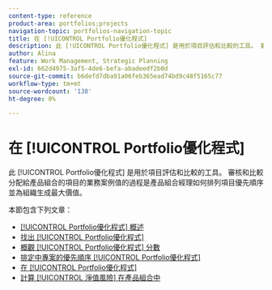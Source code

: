 ```yaml
---
content-type: reference
product-area: portfolios;projects
navigation-topic: portfolios-navigation-topic
title: 在 [!UICONTROL Portfolio優化程式]
description: 此 [!UICONTROL Portfolio優化程式] 是用於項目評估和比較的工具。 審核和比較分配給產品組合的項目的業務案例值的過程是產品組合經理如何排列項目優先順序並為組織生成最大價值。
author: Alina
feature: Work Management, Strategic Planning
exl-id: 662d4975-3af5-4de6-befa-abadeedf2b0d
source-git-commit: b6defd7dba91a06feb365ead74bd9c48f5165c77
workflow-type: tm+mt
source-wordcount: '138'
ht-degree: 0%

---
```


# 在 [!UICONTROL Portfolio優化程式]

此 [!UICONTROL Portfolio優化程式] 是用於項目評估和比較的工具。 審核和比較分配給產品組合的項目的業務案例值的過程是產品組合經理如何排列項目優先順序並為組織生成最大價值。

本節包含下列文章：

* [[!UICONTROL Portfolio優化程式] 概述](../../../manage-work/portfolios/portfolio-optimizer/portfolio-optimizer-overview.md)
* [找出 [!UICONTROL Portfolio優化程式]](../../../manage-work/portfolios/portfolio-optimizer/locate-portfolio-optimizer.md)
* [概觀 [!UICONTROL Portfolio優化程式] 分數](../../../manage-work/portfolios/portfolio-optimizer/portfolio-optimizer-score.md)
* [排定中專案的優先順序 [!UICONTROL Portfolio優化程式]](../../../manage-work/portfolios/portfolio-optimizer/prioritize-projects-in-portfolio-optimizer.md)
* [在 [!UICONTROL Portfolio優化程式]](../../../manage-work/portfolios/portfolio-optimizer/optimize-projects-in-portfolio-optimizer.md)
* [計算 [!UICONTROL 淨值風險] 在產品組合中](../../../manage-work/portfolios/portfolio-optimizer/calculate-risk-to-net-value-in-portfolio.md)
